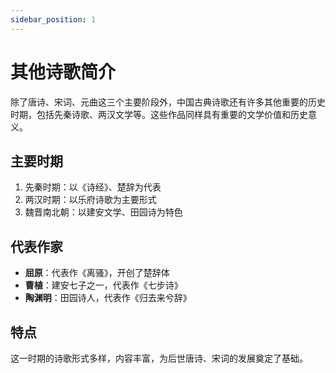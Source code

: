 ```yaml
---
sidebar_position: 1
---
```


# 其他诗歌简介

除了唐诗、宋词、元曲这三个主要阶段外，中国古典诗歌还有许多其他重要的历史时期，包括先秦诗歌、两汉文学等。这些作品同样具有重要的文学价值和历史意义。

## 主要时期

1. 先秦时期：以《诗经》、楚辞为代表
2. 两汉时期：以乐府诗歌为主要形式
3. 魏晋南北朝：以建安文学、田园诗为特色

## 代表作家

- **屈原**：代表作《离骚》，开创了楚辞体
- **曹植**：建安七子之一，代表作《七步诗》
- **陶渊明**：田园诗人，代表作《归去来兮辞》

## 特点

这一时期的诗歌形式多样，内容丰富，为后世唐诗、宋词的发展奠定了基础。 